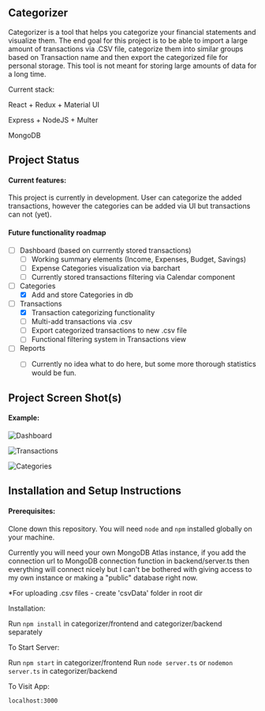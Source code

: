 ## Categorizer


Categorizer is a tool that helps you categorize your financial statements and visualize them. The end goal for this project is to be able to import a large amount of transactions via .CSV file, categorize them into similar groups based on Transaction name and then export the categorized file for personal storage. This tool is not meant for storing large amounts of data for a long time.

Current stack:

React + Redux + Material UI 

Express + NodeJS + Multer

MongoDB

## Project Status

#### Current features:

This project is currently in development. User can categorize the added transactions, however the categories can be added via UI but transactions can not (yet). 

#### Future functionality roadmap
- [ ] Dashboard (based on currrently stored transactions)
    - [ ] Working summary elements (Income, Expenses, Budget, Savings)
    - [ ] Expense Categories visualization via barchart
    - [ ] Currently stored transactions filtering via Calendar component
- [ ] Categories
    - [x] Add and store Categories in db
- [ ] Transactions
    - [x] Transaction categorizing functionality
    - [ ] Multi-add transactions via .csv
    - [ ] Export categorized transactions to new .csv file
    - [ ] Functional filtering system in Transactions view
- [ ] Reports
    - [ ] Currently no idea what to do here, but some more thorough statistics would be fun.
        



## Project Screen Shot(s)

#### Example:   

![Dashboard](https://i.ibb.co/JnmxWSL/dashboard.png)

![Transactions](https://i.ibb.co/KNLd41L/transactions.png)

![Categories](https://i.ibb.co/dWcHzGt/categories.png)

## Installation and Setup Instructions

#### Prerequisites:  

Clone down this repository. You will need `node` and `npm` installed globally on your machine.

Currently you will need your own MongoDB Atlas instance, if you add the connection url to MongoDB connection function in backend/server.ts then everything will connect nicely but I can't be bothered with giving access to my own instance or making a "public" database right now.

*For uploading .csv files - create 'csvData' folder in root dir

Installation:

Run  `npm install` in categorizer/frontend and categorizer/backend separately

To Start Server:

Run `npm start` in categorizer/frontend
Run `node server.ts` or `nodemon server.ts` in categorizer/backend

To Visit App:

`localhost:3000`  
